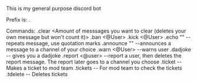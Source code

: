 This is my general purpose discord bot

Prefix is: .

Commands:
.clear <Amount of messsages you want to clear (deletes your own message but won't count it)>
.ban <@User> <Reason>
.kick <@User> <Reason>
.echo "<Message>"  --repeats message, use quotation marks
.announce "<Message>" --announces a message to a channel of your choice
.warn <@User>  <Reason> --warns user
.dadjoke -- gives you a dadjoke
.report <@user> <Reason> --report a user, then deletes the report message. The report later goes to a channel you choose
.ticket <Issue>  --Makes a ticket to mod team
.tickets -- For mod team to check the tickets
.tdelete -- Deletes tickets
